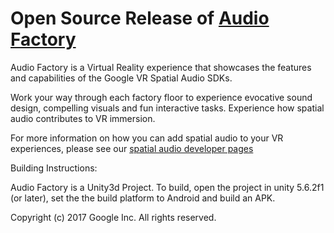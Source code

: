 # Open Source Release of [Audio Factory](https://play.google.com/store/apps/details?id=com.google.vr.audiofactory)

Audio Factory is a Virtual Reality experience that showcases the features and capabilities of the Google VR Spatial Audio SDKs. 

Work your way through each factory floor to experience evocative sound design, compelling visuals and fun interactive tasks. Experience how spatial audio contributes to VR immersion. 

For more information on how you can add spatial audio to your VR experiences, please see our [spatial audio developer pages](https://developers.google.com/vr/concepts/spatial-audio)


Building Instructions:

Audio Factory is a Unity3d Project. To build, open the project in unity 5.6.2f1 (or later), set the the build platform to Android and build an APK.


Copyright (c) 2017 Google Inc. All rights reserved.
